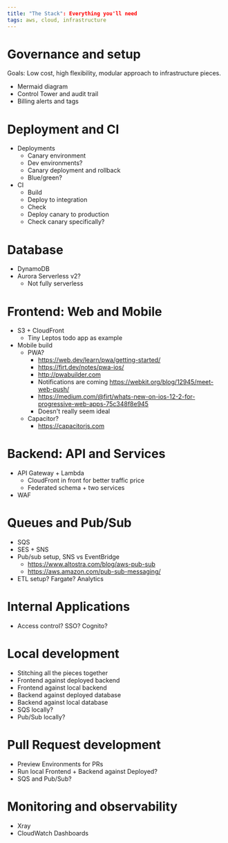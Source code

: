 ```yaml
---
title: "The Stack": Everything you'll need
tags: aws, cloud, infrastructure
---
```


# Governance and setup
Goals: Low cost, high flexibility, modular approach to infrastructure pieces.

- Mermaid diagram
- Control Tower and audit trail
- Billing alerts and tags

# Deployment and CI
- Deployments
    - Canary environment
    - Dev environments?
    - Canary deployment and rollback
    - Blue/green?
- CI
    - Build
    - Deploy to integration
    - Check
    - Deploy canary to production
    - Check canary specifically?

# Database
- DynamoDB
- Aurora Serverless v2?
    - Not fully serverless

# Frontend: Web and Mobile
- S3 + CloudFront
  - Tiny Leptos todo app as example
- Mobile build
  - PWA?
    - https://web.dev/learn/pwa/getting-started/
    - https://firt.dev/notes/pwa-ios/
    - http://pwabuilder.com
    - Notifications are coming https://webkit.org/blog/12945/meet-web-push/
    - https://medium.com/@firt/whats-new-on-ios-12-2-for-progressive-web-apps-75c348f8e945
    - Doesn't really seem ideal
  - Capacitor?
    - https://capacitorjs.com

# Backend: API and Services
- API Gateway + Lambda
    - CloudFront in front for better traffic price
    - Federated schema + two services
- WAF

# Queues and Pub/Sub
- SQS
- SES + SNS
- Pub/sub setup, SNS vs EventBridge
  - https://www.altostra.com/blog/aws-pub-sub
  - https://aws.amazon.com/pub-sub-messaging/
- ETL setup? Fargate? Analytics

# Internal Applications
- Access control? SSO? Cognito?

# Local development
- Stitching all the pieces together
- Frontend against deployed backend
- Frontend against local backend
- Backend against deployed database
- Backend against local database
- SQS locally?
- Pub/Sub locally?

# Pull Request development
- Preview Environments for PRs
- Run local Frontend + Backend against Deployed?
- SQS and Pub/Sub?

# Monitoring and observability
- Xray
- CloudWatch Dashboards
